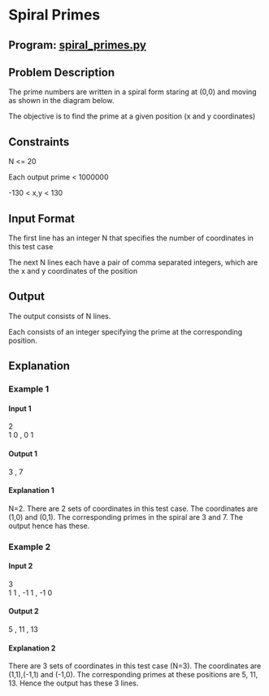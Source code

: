 # Spiral Primes

## Program: [spiral_primes.py](https://github.com/nirantak/Programming_Exercises/blob/master/Misc/spiral_primes.py)

## Problem Description

The prime numbers are written in a spiral form staring at (0,0) and moving as shown in the diagram below.

The objective is to find the prime at a given position (x and y coordinates)

## Constraints

N <= 20

Each output prime < 1000000

-130 < x,y < 130

## Input Format

The first line has an integer N that specifies the number of coordinates in this test case

The next N lines each have a pair of comma separated integers, which are the x and y coordinates of the position 

## Output

The output consists of N lines.

Each consists of an integer specifying the prime at the corresponding position.

## Explanation

### Example 1

#### Input 1

2  
1 0 , 0 1

#### Output 1

3 , 7

#### Explanation 1

N=2. There are 2 sets of coordinates in this test case. The coordinates are (1,0) and (0,1). The corresponding primes in the spiral are 3 and 7. The output hence has these.

### Example 2

#### Input 2

3  
1 1 , -1 1 , -1 0

#### Output 2

5 , 11 , 13

#### Explanation 2

There are 3 sets of coordinates in this test case (N=3). The coordinates are (1,1),(-1,1) and (-1,0). The corresponding primes at these positions are 5, 11, 13. Hence the output has these 3 lines.
